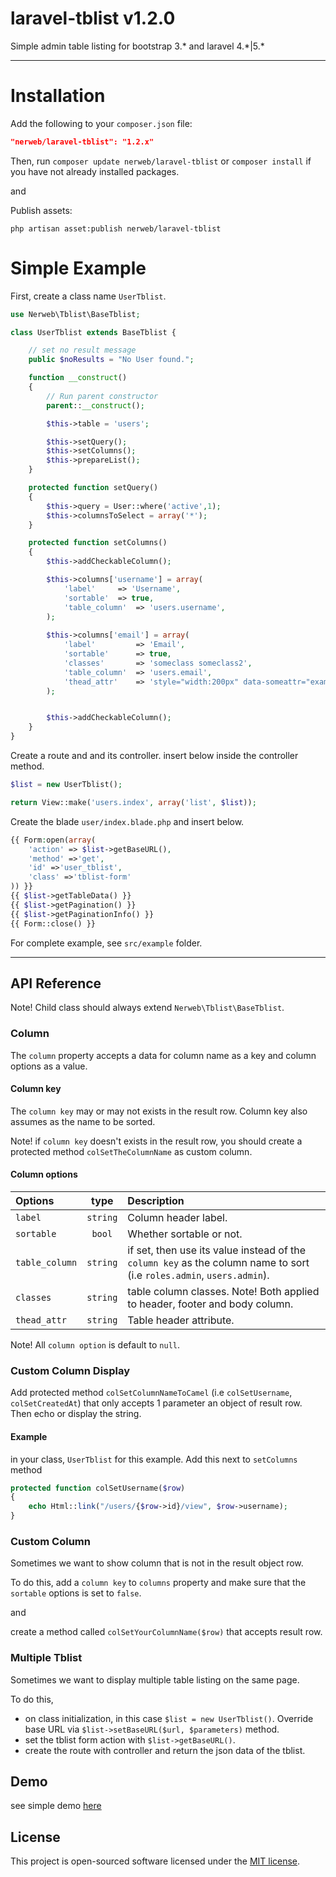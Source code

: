 laravel-tblist v1.2.0
==============

Simple admin table listing for bootstrap 3.\* and laravel 4.\*|5.*

----------

Installation
============

Add the following to your `composer.json` file:

```json
"nerweb/laravel-tblist": "1.2.x"
```

Then, run `composer update nerweb/laravel-tblist` or `composer install` if you have not already installed packages.

and

Publish assets:

```
php artisan asset:publish nerweb/laravel-tblist
```

Simple Example
====

First, create a class name `UserTblist`.


```php
use Nerweb\Tblist\BaseTblist;

class UserTblist extends BaseTblist {

    // set no result message
    public $noResults = "No User found.";

    function __construct()
    {
        // Run parent constructor
        parent::__construct();

        $this->table = 'users';

        $this->setQuery();
        $this->setColumns();
        $this->prepareList();
    }

    protected function setQuery()
    {
        $this->query = User::where('active',1);
        $this->columnsToSelect = array('*');
    }

    protected function setColumns()
    {
        $this->addCheckableColumn();

        $this->columns['username'] = array(
            'label'     => 'Username',
            'sortable'  => true,
            'table_column'  => 'users.username',
        );
        
        $this->columns['email'] = array(
            'label'         => 'Email',
            'sortable'      => true,
            'classes'       => 'someclass someclass2',
            'table_column'  => 'users.email',
            'thead_attr'    => 'style="width:200px" data-someattr="example"',
        );


        $this->addCheckableColumn();
    }
}
```

Create a route and and its controller. insert below inside the controller method.

```php
$list = new UserTblist();

return View::make('users.index', array('list', $list));
```
Create the blade `user/index.blade.php` and insert below.

```php
{{ Form:open(array(
    'action' => $list->getBaseURL(),
    'method' =>'get',
    'id' =>'user_tblist',
    'class' =>'tblist-form'
)) }}
{{ $list->getTableData() }}
{{ $list->getPagination() }}
{{ $list->getPaginationInfo() }}
{{ Form::close() }}
```

For complete example, see `src/example` folder.

-------------


## API Reference

Note! Child class should always extend `Nerweb\Tblist\BaseTblist`.

### Column
The `column` property accepts a data for column name as a key and column options as a value.

#### Column key

The `column key` may or may not exists in the result row. Column key also assumes
as the name to be sorted.

Note! if `column key` doesn't exists in the result row, you should create a protected method `colSetTheColumnName` as custom column.

#### Column options

|Options | type     |Description
|:------|:------------:|:-------
|`label`        |  `string` |Column header label.
|`sortable`     |  `bool`   |Whether sortable or not.
|`table_column` |  `string` |if set, then use its value instead of the `column key` as the column name to sort (i.e `roles.admin`, `users.admin`).
|`classes`      |  `string` |table column classes. Note! Both applied to header, footer and body column.
|`thead_attr`   |  `string` |Table header attribute.

Note! All `column option` is default to `null`.

### Custom Column Display
Add protected method `colSetColumnNameToCamel` (i.e `colSetUsername`, `colSetCreatedAt`) that only accepts 1 parameter an object of result row. Then echo or display the string. 

#### Example

in your class, `UserTblist` for this example. Add this next to `setColumns` method

```php
protected function colSetUsername($row)
{
    echo Html::link("/users/{$row->id}/view", $row->username);
}
```

### Custom Column
Sometimes we want to show column that is not in the result object row.

To do this, add a `column key` to `columns` property and make sure that the `sortable` options is set to `false`.

and

create a method called `colSetYourColumnName($row)` that accepts result row.


### Multiple Tblist

Sometimes we want to display multiple table listing on the same page.

To do this,

 - on class initialization, in this case `$list = new UserTblist()`. Override base URL
 via `$list->setBaseURL($url, $parameters)` method.
 - set the tblist form action with `$list->getBaseURL()`.
 - create the route with controller and return the json data of the tblist.

## Demo
see simple demo [here](http://tblist.nerweb.com/)
## License
This project is open-sourced software licensed under the [MIT license][mit-url].

[mit-url]: http://opensource.org/licenses/MIT
